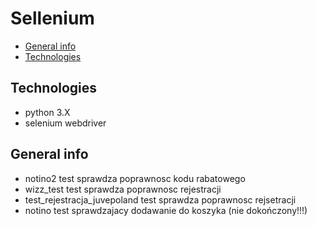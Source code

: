 # Sellenium

* [General info](#general-info)
* [Technologies](#technologies)

## Technologies
 * python 3.X
 * selenium webdriver
  

## General info

  * notino2 test sprawdza poprawnosc kodu rabatowego
  * wizz_test test sprawdza poprawnosc rejestracji
  * test_rejestracja_juvepoland test sprawdza poprawnosc rejsetracji
  * notino test sprawdzajacy dodawanie do koszyka (nie dokończony!!!)
